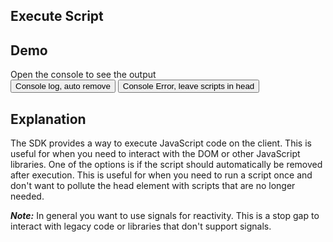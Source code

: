 ## Execute Script

## Demo

<div data-store="{shouldRemove:true}">
    <div>Open the console to see the output</div>
    <button class="btn btn-success" data-on-click="$get('/examples/execute_script/log')">Console log, auto remove</button>
    <button class="btn btn-error" data-on-click="$get('/examples/execute_script/error')">Console Error, leave scripts in head</button>
</div>

## Explanation

The SDK provides a way to execute JavaScript code on the client. This is useful for when you need to interact with the DOM or other JavaScript libraries. One of the options is if the script should automatically be removed after execution. This is useful for when you need to run a script once and don't want to pollute the head element with scripts that are no longer needed.

***Note:*** In general you want to use signals for reactivity.  This is a stop gap to interact with legacy code or libraries that don't support signals.
